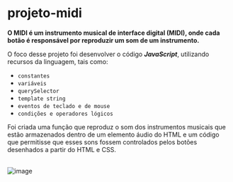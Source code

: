 # projeto-midi
**O MIDI é um instrumento musical de interface digital (MIDI), onde cada botão é responsável por reproduzir um som de um instrumento.**

 O foco desse projeto foi desenvolver o código _**JavaScript**_, utilizando recursos da linguagem, tais como:
 * `constantes`
 * `variáveis`
 * `querySelector`
 * `template string`
 * `eventos de teclado e de mouse`
 * `condições e operadores lógicos`
 
Foi criada uma função que reproduz o som dos instrumentos musicais que estão armazenados dentro de um elemento áudio do HTML 
e um código que permitisse que esses sons fossem controlados pelos botões desenhados a partir do HTML e CSS.
<br>
<br>

![image](https://user-images.githubusercontent.com/97538755/227046636-20330d11-d8d8-4456-9af8-80a333d25a22.png)
 
